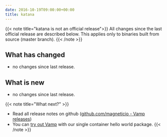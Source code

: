 ```yaml
---
date: 2016-10-19T09:00:00+00:00
title: katana
---
```


{{< note title="katana is not an official release">}}
All changes since the last official release are described below. This applies only to binaries built from source (master branch). 
{{< /note >}}

## What has changed
* no changes since last release.

## What is new
* no changes since last release.

{{< note title="What next?" >}}
* Read all release notes on github ([github.com/magneticio - Vamp releases](https://github.com/magneticio/vamp/releases))
* You can [try out Vamp](/documentation/installation/hello-world) with our single container hello world package.
{{< /note >}}
